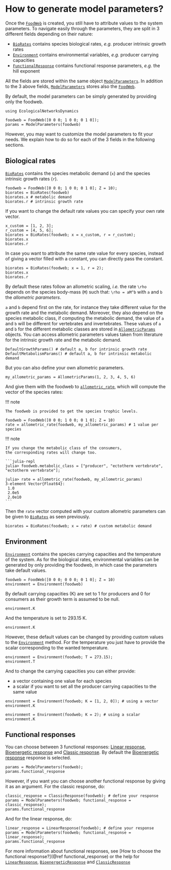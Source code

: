 # How to generate model parameters?

Once the [`FoodWeb`](@ref) is created,
you still have to attribute values to the system parameters.
To navigate easily through the parameters,
they are split in 3 different fields depending on their nature:

  - [`BioRates`](@ref) contains species biological rates,
    *e.g.* producer intrinsic growth rates
  - [`Environment`](@ref) contains environmental variables,
    *e.g.* producer carrying capacities
  - [`FunctionalResponse`](@ref) contains functional response parameters,
    *e.g.* the hill exponent

All the fields are stored within the same object [`ModelParameters`](@ref).
In addition to the 3 above fields,
[`ModelParameters`](@ref) stores also the [`FoodWeb`](@ref).

By default, the model parameters can be simply generated by providing only the foodweb.

```@setup econetd
using EcologicalNetworksDynamics
```

```@example econetd
foodweb = FoodWeb([0 0 0; 1 0 0; 0 1 0]);
params = ModelParameters(foodweb)
```

However, you may want to customize the model parameters to fit your needs.
We explain how to do so for each of the 3 fields in the following sections.

## Biological rates

[`BioRates`](@ref) contains the species metabolic demand (`x`)
and the species intrinsic growth rates (`r`).

```@example econetd
foodweb = FoodWeb([0 0 0; 1 0 0; 0 1 0]; Z = 10);
biorates = BioRates(foodweb)
biorates.x # metabolic demand
biorates.r # intrinsic growth rate
```

If you want to change the default rate values you can specify your own rate vector.

```@example econetd
x_custom = [1, 2, 3];
r_custom = [4, 5, 6];
biorates = BioRates(foodweb; x = x_custom, r = r_custom);
biorates.x
biorates.r
```

In case you want to attribute the same rate value for every species,
instead of giving a vector filled with a constant,
you can directly pass the constant.

```@example econetd
biorates = BioRates(foodweb; x = 1, r = 2);
biorates.x
biorates.r
```

By default these rates follow an allometric scaling,
*i.e.* the rate ``\rho`` depends on the species body-mass (``M``)
such that: ``\rho = aM^b`` with ``a`` and ``b`` the *allometric parameters*.

``a`` and ``b`` depend first on the rate,
for instance they take different value for the growth rate and the metabolic demand.
Moreover, they also depend on the species metabolic class,
if computing the metabolic demand,
the value of ``a`` and ``b`` will be different for vertebrates and invertebrates.
These values of ``a`` and ``b`` for the different metabolic classes
are stored in [`AllometricParams`](@ref) objects.
You can access allometric parameters values taken from literature
for the intrinsic growth rate and the metabolic demand.

```@example econetd
DefaultGrowthParams() # default a, b for intrinsic growth rate
DefaultMetabolismParams() # default a, b for intrinsic metabolic demand
```

But you can also define your own allometric parameters.

```@example econetd
my_allometric_params = AllometricParams(1, 2, 3, 4, 5, 6)
```

And give them with the foodweb to [`allometric_rate`](@ref),
which will compute the vector of the species rates:

!!! note
    
    The foodweb is provided to get the species trophic levels.

```@example econetd
foodweb = FoodWeb([0 0 0; 1 0 0; 0 1 0]; Z = 10)
rate = allometric_rate(foodweb, my_allometric_params) # 1 value per species
```

!!! note
    
    If you change the metabolic class of the consumers,
    the corresponding rates will change too.
    
    ```julia-repl
    julia> foodweb.metabolic_class = ["producer", "ectotherm vertebrate", "ectotherm vertebrate"];
    
    julia> rate = allometric_rate(foodweb, my_allometric_params)
    3-element Vector{Float64}:
     1.0
     2.0e5
     2.0e10
    ```

Then the `rate` vector computed with your custom allometric parameters
can be given to [`BioRates`](@ref) as seen previously.

```@example econetd
biorates = BioRates(foodweb; x = rate) # custom metabolic demand
```

## Environment

[`Environment`](@ref) contains the species carrying capacities
and the temperature of the system.
As for the biological rates,
environmental variables can be generated by only providing the foodweb,
in which case the parameters take default values.

```@example econetd
foodweb = FoodWeb([0 0 0; 0 0 0; 0 1 0]; Z = 10)
environment = Environment(foodweb)
```

By default carrying capacities (K) are set to 1 for producers and 0 for consumers
as their growth term is assumed to be null.

```@example econetd
environment.K
```

And the temperature is set to 293.15 K.

```@example econetd
environment.K
```

However, these default values can be changed
by providing custom values to the [`Environment`](@ref) method.
For the temperature
you just have to provide the scalar corresponding to the wanted temperature.

```@example econetd
environment = Environment(foodweb; T = 273.15);
environment.T
```

And to change the carrying capacities you can either provide:

  - a vector containing one value for each species
  - a scalar if you want to set all the producer carrying capacities to the
    same value

```@example econetd
environment = Environment(foodweb; K = [1, 2, 0]); # using a vector
environment.K

environment = Environment(foodweb; K = 2); # using a scalar
environment.K
```

## Functional responses

You can choose between 3 functional responses:
[Linear response](@ref), [Bioenergetic response](@ref) and [Classic response](@ref).
By default the [Bioenergetic response](@ref) response is selected.

```@example econetd
params = ModelParameters(foodweb);
params.functional_response
```

However, if you want you can choose another functional response by giving it as an argument.
For the classic response, do:

```@example econetd
classic_response = ClassicResponse(foodweb); # define your response
params = ModelParameters(foodweb; functional_response = classic_response);
params.functional_response
```

And for the linear response, do:

```@example econetd
linear_response = LinearResponse(foodweb); # define your response
params = ModelParameters(foodweb; functional_response = linear_response);
params.functional_response
```

For more information about functional responses,
see [How to choose the functional response?](@ref functional_response)
or the help for [`LinearResponse`](@ref), [`BioenergeticResponse`](@ref)
and [`ClassicResponse`](@ref)

